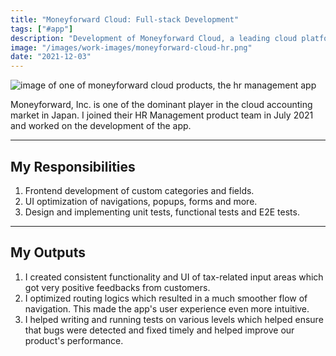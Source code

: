 ```yaml
---
title: "Moneyforward Cloud: Full-stack Development"
tags: ["#app"]
description: "Development of Moneyforward Cloud, a leading cloud platform in Japan that makes accounting easy and fast."
image: "/images/work-images/moneyforward-cloud-hr.png"
date: "2021-12-03"
---
```


![image of one of moneyforward cloud products, the hr management app](/images/work-images/moneyforward-cloud-hr.png)

Moneyforward, Inc. is one of the dominant player in the cloud accounting market in Japan. I joined their HR Management product team in July 2021 and worked on the development of the app.
___

## My Responsibilities

1. Frontend development of custom categories and fields.
2. UI optimization of navigations, popups, forms and more.
3. Design and implementing unit tests, functional tests and E2E tests.

___

## My Outputs

1. I created consistent functionality and UI of tax-related input areas which got very positive feedbacks from customers.
2. I optimized routing logics which resulted in a much smoother flow of navigation. This made the app's user experience even more intuitive.
3. I helped writing and running tests on various levels which helped ensure that bugs were detected and fixed timely and helped improve our product's performance.
